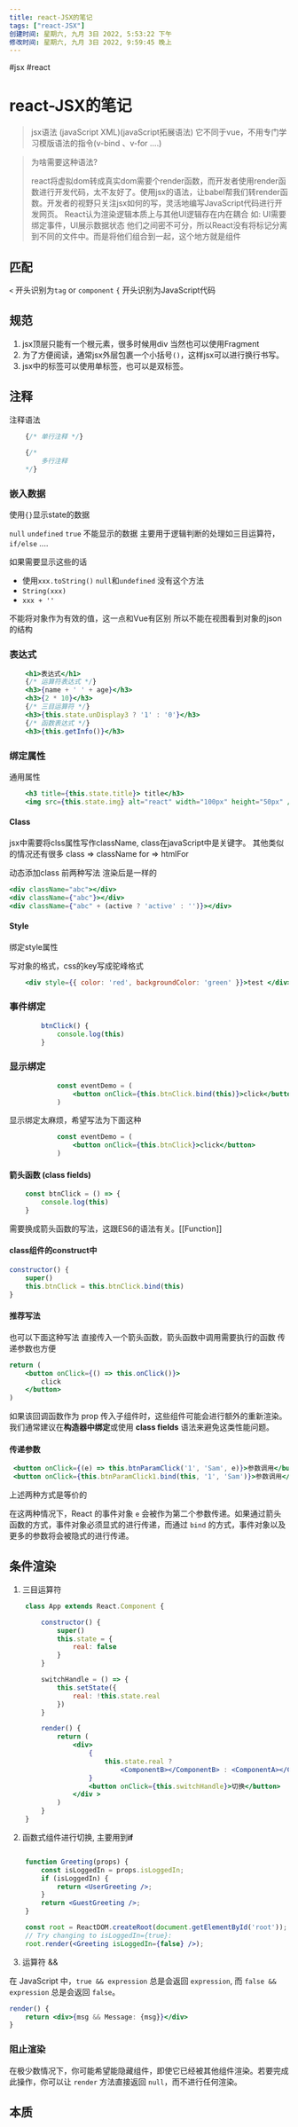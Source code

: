 ```yaml
---
title: react-JSX的笔记
tags: ["react-JSX"]
创建时间: 星期六, 九月 3日 2022, 5:53:22 下午
修改时间: 星期六, 九月 3日 2022, 9:59:45 晚上
---
```

#jsx #react

# react-JSX的笔记

> jsx语法 (javaScript XML)(javaScript拓展语法)
> 它不同于vue，不用专门学习模版语法的指令(v-bind 、v-for ....)

> 为啥需要这种语法?
>
> react将虚拟dom转成真实dom需要个render函数，而开发者使用render函数进行开发代码，太不友好了。使用jsx的语法，让babel帮我们转render函数。开发者的视野只关注jsx如何的写，灵活地编写JavaScript代码进行开发网页。
> React认为渲染逻辑本质上与其他UI逻辑存在内在耦合
> 如: UI需要绑定事件，UI展示数据状态
> 他们之间密不可分，所以React没有将标记分离到不同的文件中。而是将他们组合到一起，这个地方就是组件

## 匹配

`<` 开头识别为`tag` or `component`
`{` 开头识别为JavaScript代码


## 规范

1. jsx顶层只能有一个根元素，很多时候用div 当然也可以使用Fragment
2. 为了方便阅读，通常jsx外层包裹一个小括号`()`，这样jsx可以进行换行书写。
3. jsx中的标签可以使用单标签，也可以是双标签。


## 注释

注释语法
```jsx
	{/* 单行注释 */}
	
	{/* 
		多行注释 
	*/}
```



### 嵌入数据

使用`{}`显示state的数据

`null` `undefined` `true` 不能显示的数据 主要用于逻辑判断的处理如三目运算符，`if/else` ....

如果需要显示这些的话
- 使用`xxx.toString()` `null`和`undefined` 没有这个方法
- `String(xxx)`
- `xxx + ''`


不能将对象作为有效的值，这一点和Vue有区别
所以不能在视图看到对象的json的结构

### 表达式

```jsx
	<h1>表达式</h1>
	{/* 运算符表达式 */}
	<h3>{name + ' ' + age}</h3>
	<h3>{2 * 10}</h3>
	{/* 三目运算符 */}
	<h3>{this.state.unDisplay3 ? '1' : '0'}</h3>
	{/* 函数表达式 */}
	<h3>{this.getInfo()}</h3>
```

### 绑定属性

通用属性

```jsx
    <h3 title={this.state.title}> title</h3>
    <img src={this.state.img} alt="react" width="100px" height="50px" />
```
#### Class

jsx中需要将clss属性写作className, class在javaScript中是关键字。
其他类似的情况还有很多
class => className
for => htmlFor


动态添加class
前两种写法 渲染后是一样的
```jsx 
<div className="abc"></div>
<div className={"abc"}></div> 
<div className={"abc" + (active ? 'active' : '')}></div>
```
#### Style

绑定style属性

写对象的格式，css的key写成驼峰格式

```jsx
	<div style={{ color: 'red', backgroundColor: 'green' }}>test </div>
```


### 事件绑定

```jsx
        btnClick() {
            console.log(this)
        }
```

### 显示绑定
```jsx
            const eventDemo = (
                <button onClick={this.btnClick.bind(this)}>click</button>
            )
```

显示绑定太麻烦，希望写法为下面这种
```jsx
            const eventDemo = (
                <button onClick={this.btnClick}>click</button>
            )
```


#### 箭头函数 (**class fields**)
```jsx
	const btnClick = () => {
		console.log(this)
	}
```
需要换成箭头函数的写法，这跟ES6的语法有关。[[Function]]

#### class组件的construct中
```jsx
constructor() {
	super()
	this.btnClick = this.btnClick.bind(this)
}
```

#### 推荐写法
也可以下面这种写法
直接传入一个箭头函数，箭头函数中调用需要执行的函数
传递参数也方便
```jsx
return (
	<button onClick={() => this.onClick()}>
		click
	</button>
)
```




如果该回调函数作为 prop 传入子组件时，这些组件可能会进行额外的重新渲染。我们通常建议在**构造器中绑定**或使用 **class fields** 语法来避免这类性能问题。

#### 传递参数

```jsx
 <button onClick={(e) => this.btnParamClick('1', 'Sam', e)}>参数调用</button>
 <button onClick={this.btnParamClick1.bind(this, '1', 'Sam')}>参数调用</button>
```
上述两种方式是等价的

在这两种情况下，React 的事件对象 `e` 会被作为第二个参数传递。如果通过箭头函数的方式，事件对象必须显式的进行传递，而通过 `bind` 的方式，事件对象以及更多的参数将会被隐式的进行传递。


## 条件渲染

1. 三目运算符

```jsx
    class App extends React.Component {

        constructor() {
            super()
            this.state = {
                real: false
            }
        }

        switchHandle = () => {
            this.setState({
                real: !this.state.real
            })
        }

        render() {
            return (
                <div>
                    {
                        this.state.real ?
                            <ComponentB></ComponentB> : <ComponentA></ComponentA>
                    }
                    <button onClick={this.switchHandle}>切换</button>
                </div >
            )
        }
    }

```

2. 函数式组件进行切换, 主要用到**if**

```jsx

    function Greeting(props) {
        const isLoggedIn = props.isLoggedIn;
        if (isLoggedIn) {
            return <UserGreeting />;
        }
        return <GuestGreeting />;
    }

    const root = ReactDOM.createRoot(document.getElementById('root'));
    // Try changing to isLoggedIn={true}:
    root.render(<Greeting isLoggedIn={false} />);

```

 3. 运算符 &&

在 JavaScript 中，`true && expression` 总是会返回 `expression`, 而 `false && expression` 总是会返回 `false`。

```jsx
render() {
	return <div>{msg && Message: {msg}}</div>
}
```

### 阻止渲染

在极少数情况下，你可能希望能隐藏组件，即使它已经被其他组件渲染。若要完成此操作，你可以让 `render` 方法直接返回 `null`，而不进行任何渲染。








## 本质

